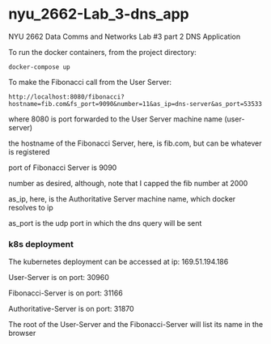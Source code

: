 # nyu_2662-Lab_3-dns_app
NYU 2662 Data Comms and Networks Lab #3 part 2 DNS Application

To run the docker containers, from the project directory:

```docker-compose up```

To make the Fibonacci call from the User Server:

```http://localhost:8080/fibonacci?hostname=fib.com&fs_port=9090&number=11&as_ip=dns-server&as_port=53533```

where 8080 is port forwarded to the User Server machine name (user-server)

the hostname of the Fibonacci Server, here, is fib.com, but can be whatever is registered

port of Fibonacci Server is 9090

number as desired, although, note that I capped the fib number at 2000

as_ip, here, is the Authoritative Server machine name, which docker resolves to ip

as_port is the udp port in which the dns query will be sent

### k8s deployment

The kubernetes deployment can be accessed at ip: 169.51.194.186

User-Server is on port: 30960

Fibonacci-Server is on port: 31166

Authoritative-Server is on port: 31870

The root of the User-Server and the Fibonacci-Server will list its name in the browser
